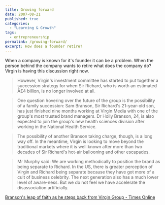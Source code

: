 ```yaml
---
title: Growing forward
date: 2007-08-21
published: true
categories:
  - "Learning & Growth"
tags:
  - entrepreneurship
permalink: /growing-forward/
excerpt: How does a founder retire?
---
```

When a company is known for it's founder it can be a problem.  When the person behind the company wants to retire what does the company do?  Virgin is having this discussion right now.

>However, Virgin's investment committee has started to put together a succession strategy for when Sir Richard, who is worth an estimated Â£4 billion, is no longer involved at all.

>One question hovering over the future of the group is the possibility of a family succession: Sam Branson, Sir Richard's 21-year-old son, has just finished nine months working at Virgin Media with one of the group's most trusted brand managers. Dr Holly Branson, 24, is also expected to join the group's new health sciences division after working in the National Health Service.

>The possibility of another Branson taking charge, though, is a long way off. In the meantime, Virgin is looking to move beyond the traditional markets where it is well known after more than two decades of Sir Richard's hot-air ballooning and other escapades.

>Mr Murphy said: We are working methodically to position the brand as being separate to Richard. In the US, there is greater perception of Virgin and Richard being separate because they have got more of a cult of business celebrity. The next generation also has a much lower level of aware-ness. But we do not feel we have accelerate the disassociation artificially.

[Branson's leap of faith as he steps back from Virgin Group - Times Online](https://www.thetimes.com/article/bransons-leap-of-faith-as-he-steps-back-from-virgin-group-w28gzcgbrbf)
